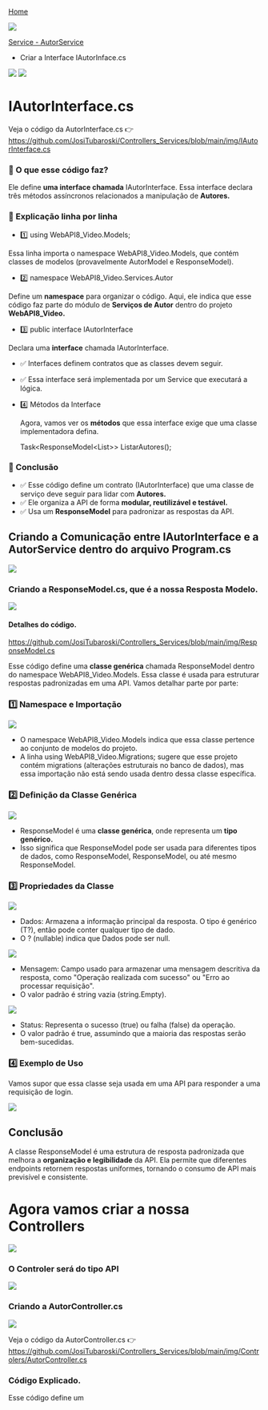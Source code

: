 <div> 
<p><a href="https://github.com/JosiTubaroski/WEB-API-com-.NET-8-e-SQL-Server">Home</a></p>
</div> 

<img src="https://github.com/JosiTubaroski/Controllers_Services/blob/main/img/01_Fx_Controller_Interface_Service_2.jpg"/>

<div> 
<p><a href="https://github.com/JosiTubaroski/Service_Listar_Autor/blob/main/README.md">Service - AutorService</a></p>
</div> 


- Criar a Interface IAutorInface.cs

<img src="https://github.com/JosiTubaroski/Controllers_Services/blob/main/img/04_InterfaceAutor.png"/>

<img src="https://github.com/JosiTubaroski/Controllers_Services/blob/main/img/05_Menu_Interface.png"/>








# IAutorInterface.cs

Veja o código da AutorInterface.cs 👉 https://github.com/JosiTubaroski/Controllers_Services/blob/main/img/IAutorInterface.cs

### 🔹 O que esse código faz?

Ele define <b>uma interface chamada</b> IAutorInterface. Essa interface declara três métodos assíncronos relacionados a manipulação de <b>Autores.</b>

### 🔹 Explicação linha por linha

- 1️⃣ using WebAPI8_Video.Models;

Essa linha importa o namespace WebAPI8_Video.Models, que contém classes de modelos (provavelmente AutorModel e ResponseModel).

- 2️⃣ namespace WebAPI8_Video.Services.Autor

Define um <b>namespace</b> para organizar o código. Aqui, ele indica que esse código faz parte do módulo de <b>Serviços de Autor</b> dentro do projeto <b>WebAPI8_Video.</b>

- 3️⃣ public interface IAutorInterface

Declara uma <b>interface</b> chamada IAutorInterface.

- ✅ Interfaces definem contratos que as classes devem seguir.
- ✅ Essa interface será implementada por um Service que executará a lógica.

- 4️⃣ Métodos da Interface

  Agora, vamos ver os <b>métodos</b> que essa interface exige que uma classe implementadora defina.

   Task<ResponseModel<List<AutorModel>>> ListarAutores();

### 🔹 Conclusão

- ✅ Esse código define um contrato (IAutorInterface) que uma classe de serviço deve seguir para lidar com <b>Autores.</b>
- ✅ Ele organiza a API de forma <b>modular, reutilizável e testável.</b>
- ✅ Usa um <b>ResponseModel</b> para padronizar as respostas da API.

## Criando a Comunicação entre IAutorInterface e a AutorService dentro do arquivo Program.cs

<img src="https://github.com/JosiTubaroski/Controllers_Services/blob/main/img/01_Comunicacao_Services_Interface.png"/>

### Criando a ResponseModel.cs, que é a nossa Resposta Modelo.

<img src="https://github.com/JosiTubaroski/Controllers_Services/blob/main/img/02_Response_Model.png"/>

#### Detalhes do código.

https://github.com/JosiTubaroski/Controllers_Services/blob/main/img/ResponseModel.cs

Esse código define uma <b>classe genérica</b> chamada ResponseModel<T> dentro do namespace WebAPI8_Video.Models. Essa classe é usada para estruturar respostas padronizadas em uma API. Vamos detalhar parte por parte:

### 1️⃣ Namespace e Importação

<img src="https://github.com/JosiTubaroski/Controllers_Services/blob/main/img/03_Inicio_Response.png"/>

- O namespace WebAPI8_Video.Models indica que essa classe pertence ao conjunto de modelos do projeto.
- A linha using WebAPI8_Video.Migrations; sugere que esse projeto contém migrations (alterações estruturais no banco de dados), mas essa importação não está sendo usada dentro dessa classe específica.

### 2️⃣ Definição da Classe Genérica

<img src="https://github.com/JosiTubaroski/Controllers_Services/blob/main/img/04_PublicClass_Response.png"/>

- ResponseModel<T> é uma <b>classe genérica</b>, onde <T> representa um <b>tipo genérico.</b>
- Isso significa que ResponseModel pode ser usada para diferentes tipos de dados, como ResponseModel<string>, ResponseModel<int>, ou até mesmo ResponseModel<Usuario>.

 ### 3️⃣ Propriedades da Classe

 <img src="https://github.com/JosiTubaroski/Controllers_Services/blob/main/img/04_Propriedade_Response.png"/>

 - Dados: Armazena a informação principal da resposta. O tipo é genérico (T?), então pode conter qualquer tipo de dado.
 - O ? (nullable) indica que Dados pode ser null.

 <img src="https://github.com/JosiTubaroski/Controllers_Services/blob/main/img/05_String_Response.png"/>

 - Mensagem: Campo usado para armazenar uma mensagem descritiva da resposta, como "Operação realizada com sucesso" ou "Erro ao processar requisição".
 - O valor padrão é string vazia (string.Empty).

  <img src="https://github.com/JosiTubaroski/Controllers_Services/blob/main/img/06_Response_True.png"/>

  - Status: Representa o sucesso (true) ou falha (false) da operação.
  - O valor padrão é true, assumindo que a maioria das respostas serão bem-sucedidas.

 ### 4️⃣ Exemplo de Uso

Vamos supor que essa classe seja usada em uma API para responder a uma requisição de login.

<img src="https://github.com/JosiTubaroski/Controllers_Services/blob/main/img/07_Response_Sucesso.png"/>

## Conclusão

A classe ResponseModel<T> é uma estrutura de resposta padronizada que melhora a <b>organização e legibilidade</b> da API. Ela permite que diferentes endpoints retornem respostas uniformes, tornando o consumo de API mais previsível e consistente.

# Agora vamos criar a nossa Controllers

<img src="https://github.com/JosiTubaroski/Controllers_Services/blob/main/img/20250226_Criando_Controller.png"/>

### O Controler será do tipo API

<img src="https://github.com/JosiTubaroski/Controllers_Services/blob/main/img/Controlers/02_Controler_API.png"/>

### Criando a AutorController.cs

<img src="https://github.com/JosiTubaroski/Controllers_Services/blob/main/img/Controlers/03_Criando_Autor_Controler.png"/>

Veja o código da AutorController.cs 👉 https://github.com/JosiTubaroski/Controllers_Services/blob/main/img/Controlers/AutorController.cs

### Código Explicado.

Esse código define um <b>




 



